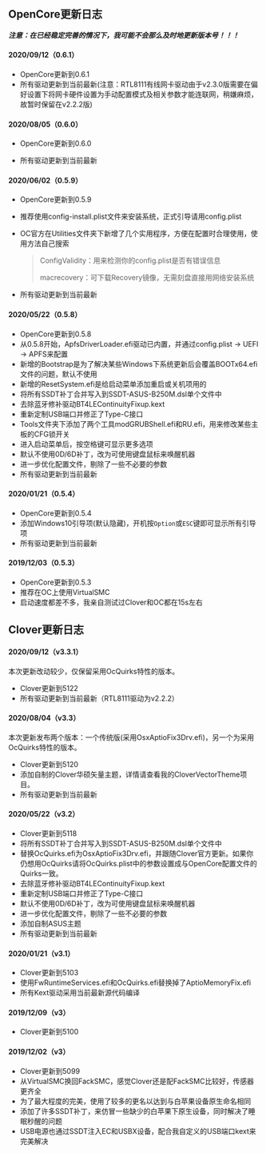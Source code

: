 ## OpenCore更新日志

***注意：在已经稳定完善的情况下，我可能不会那么及时地更新版本号！！！***

#### 2020/09/12（0.6.1）

- OpenCore更新到0.6.1
- 所有驱动更新到当前最新(注意：RTL8111有线网卡驱动由于v2.3.0版需要在偏好设置下将网卡硬件设置为手动配置模式及相关参数才能连联网，稍嫌麻烦，故暂时保留在v2.2.2版)

#### 2020/08/05（0.6.0）

- OpenCore更新到0.6.0

- 所有驱动更新到当前最新

#### 2020/06/02（0.5.9）

- OpenCore更新到0.5.9

- 推荐使用config-install.plist文件来安装系统，正式引导请用config.plist

- OC官方在Utilities文件夹下新增了几个实用程序，方便在配置时合理使用，使用方法自己搜索

  > ConfigValidity：用来检测你的config.plist是否有错误信息
  >
  > macrecovery：可下载Recovery镜像，无需刻盘直接用网络安装系统

- 所有驱动更新到当前最新

#### 2020/05/22（0.5.8）

- OpenCore更新到0.5.8
- 从0.5.8开始，ApfsDriverLoader.efi驱动已内置，并通过config.plist -> UEFI -> APFS来配置
- 新增的Bootstrap是为了解决某些Windows下系统更新后会覆盖BOOTx64.efi文件的问题，默认不使用
- 新增的ResetSystem.efi是给启动菜单添加重启或关机项用的
- 将所有SSDT补丁合并写入到SSDT-ASUS-B250M.dsl单个文件中
- 去除蓝牙修补驱动BT4LEContinuityFixup.kext
- 重新定制USB端口并修正了Type-C接口
- Tools文件夹下添加了两个工具modGRUBShell.efi和RU.efi，用来修改某些主板的CFG锁开关
- 进入启动菜单后，按空格键可显示更多选项
- 默认不使用0D/6D补丁，改为可使用键盘鼠标来唤醒机器
- 进一步优化配置文件，剔除了一些不必要的参数
- 所有驱动更新到当前最新

#### 2020/01/21（0.5.4）

- OpenCore更新到0.5.4
- 添加Windows10引导项(默认隐藏)，开机按`Option`或`ESC`键即可显示所有引导项
- 所有驱动更新到当前最新

#### 2019/12/03（0.5.3）

- OpenCore更新到0.5.3
- 推荐在OC上使用VirtualSMC
- 启动速度都差不多，我亲自测试过Clover和OC都在15s左右



## Clover更新日志

#### 2020/09/12（v3.3.1）

本次更新改动较少，仅保留采用OcQuirks特性的版本。

- Clover更新到5122
- 所有驱动更新到当前最新（RTL8111驱动为v2.2.2）

#### 2020/08/04（v3.3）

本次更新发布两个版本：一个传统版(采用OsxAptioFix3Drv.efi)，另一个为采用OcQuirks特性的版本。

- Clover更新到5120
- 添加自制的Clover华硕矢量主题，详情请查看我的CloverVectorTheme项目。
- 所有驱动更新到当前最新

#### 2020/05/22（v3.2）
- Clover更新到5118
- 将所有SSDT补丁合并写入到SSDT-ASUS-B250M.dsl单个文件中
- 替换OcQuirks.efi为OsxAptioFix3Drv.efi，并跟随Clover官方更新。如果你仍想用OcQuirks请将OcQuirks.plist中的参数设置成与OpenCore配置文件的Quirks一致。
- 去除蓝牙修补驱动BT4LEContinuityFixup.kext
- 重新定制USB端口并修正了Type-C接口
- 默认不使用0D/6D补丁，改为可使用键盘鼠标来唤醒机器
- 进一步优化配置文件，剔除了一些不必要的参数
- 添加自制ASUS主题
- 所有驱动更新到当前最新

#### 2020/01/21（v3.1）
- Clover更新到5103
- 使用FwRuntimeServices.efi和OcQuirks.efi替换掉了AptioMemoryFix.efi
- 所有Kext驱动采用当前最新源代码编译

#### 2019/12/09（v3）
- Clover更新到5100

#### 2019/12/02（v3）
- Clover更新到5099
- 从VirtualSMC换回FackSMC，感觉Clover还是配FackSMC比较好，传感器更齐全
- 为了最大程度的完美，使用了较多的更名以达到与白苹果设备原生命名相同
- 添加了许多SSDT补丁，来仿冒一些缺少的白苹果下原生设备，同时解决了睡眠秒醒的问题
- USB电源也通过SSDT注入EC和USBX设备，配合我自定义的USB端口kext来完美解决

